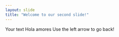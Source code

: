 ```yaml
---
layout: slide
title: "Welcome to our second slide!"
---
```

Your text
Hola amores
Use the left arrow to go back!
